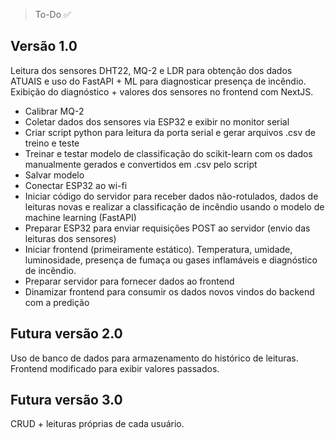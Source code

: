> To-Do ✅
## Versão 1.0

Leitura dos sensores DHT22, MQ-2 e LDR para obtenção dos dados ATUAIS e uso do FastAPI + ML para diagnosticar presença de incêndio. Exibição do diagnóstico + valores dos sensores no frontend com NextJS.

- Calibrar MQ-2
- Coletar dados dos sensores via ESP32 e exibir no monitor serial
- Criar script python para leitura da porta serial e gerar arquivos .csv de treino e teste
- Treinar e testar modelo de classificação do scikit-learn com os dados manualmente gerados e convertidos em .csv pelo script
- Salvar modelo
- Conectar ESP32 ao wi-fi
- Iniciar código do servidor para receber dados não-rotulados, dados de leituras novas e realizar a classificação de incêndio usando o modelo de machine learning (FastAPI)
- Preparar ESP32 para enviar requisições POST ao servidor (envio das leituras dos sensores)
- Iniciar frontend (primeiramente estático). Temperatura, umidade, luminosidade, presença de fumaça ou gases inflamáveis e diagnóstico de incêndio.
- Preparar servidor para fornecer dados ao frontend
- Dinamizar frontend para consumir os dados novos vindos do backend com a predição

## Futura versão 2.0

Uso de banco de dados para armazenamento do histórico de leituras. Frontend modificado para exibir valores passados.

## Futura versão 3.0

CRUD + leituras próprias de cada usuário.